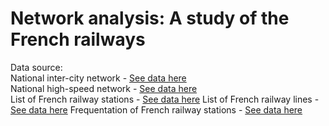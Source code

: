 # Network analysis: A study of the French railways

Data source:  
National inter-city network - [See data here](https://transport.data.gouv.fr/datasets/horaires-des-lignes-intercites-sncf)  
National high-speed network - [See data here](https://transport.data.gouv.fr/datasets/horaires-des-tgv)  
List of French railway stations - [See data here](https://data.sncf.com/explore/dataset/liste-des-gares)
List of French railway lines - [See data here](https://ressources.data.sncf.com/explore/dataset/lignes-par-type)
Frequentation of French railway stations - [See data here](https://ressources.data.sncf.com/explore/dataset/frequentation-gares)  
